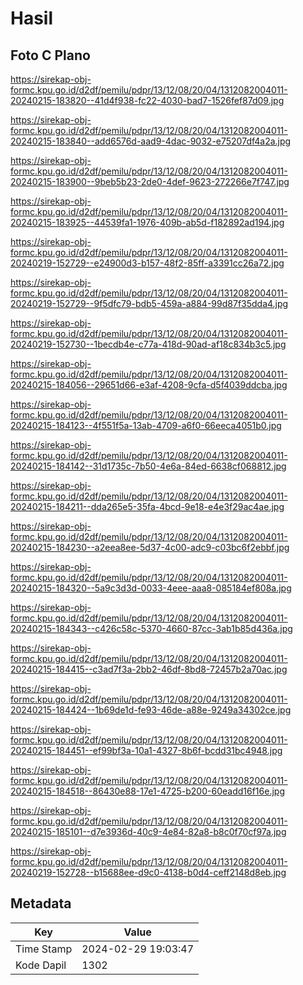# Hasil

## Foto C Plano

https://sirekap-obj-formc.kpu.go.id/d2df/pemilu/pdpr/13/12/08/20/04/1312082004011-20240215-183820--41d4f938-fc22-4030-bad7-1526fef87d09.jpg

https://sirekap-obj-formc.kpu.go.id/d2df/pemilu/pdpr/13/12/08/20/04/1312082004011-20240215-183840--add6576d-aad9-4dac-9032-e75207df4a2a.jpg

https://sirekap-obj-formc.kpu.go.id/d2df/pemilu/pdpr/13/12/08/20/04/1312082004011-20240215-183900--9beb5b23-2de0-4def-9623-272266e7f747.jpg

https://sirekap-obj-formc.kpu.go.id/d2df/pemilu/pdpr/13/12/08/20/04/1312082004011-20240215-183925--44539fa1-1976-409b-ab5d-f182892ad194.jpg

https://sirekap-obj-formc.kpu.go.id/d2df/pemilu/pdpr/13/12/08/20/04/1312082004011-20240219-152729--e24900d3-b157-48f2-85ff-a3391cc26a72.jpg

https://sirekap-obj-formc.kpu.go.id/d2df/pemilu/pdpr/13/12/08/20/04/1312082004011-20240219-152729--9f5dfc79-bdb5-459a-a884-99d87f35dda4.jpg

https://sirekap-obj-formc.kpu.go.id/d2df/pemilu/pdpr/13/12/08/20/04/1312082004011-20240219-152730--1becdb4e-c77a-418d-90ad-af18c834b3c5.jpg

https://sirekap-obj-formc.kpu.go.id/d2df/pemilu/pdpr/13/12/08/20/04/1312082004011-20240215-184056--29651d66-e3af-4208-9cfa-d5f4039ddcba.jpg

https://sirekap-obj-formc.kpu.go.id/d2df/pemilu/pdpr/13/12/08/20/04/1312082004011-20240215-184123--4f551f5a-13ab-4709-a6f0-66eeca4051b0.jpg

https://sirekap-obj-formc.kpu.go.id/d2df/pemilu/pdpr/13/12/08/20/04/1312082004011-20240215-184142--31d1735c-7b50-4e6a-84ed-6638cf068812.jpg

https://sirekap-obj-formc.kpu.go.id/d2df/pemilu/pdpr/13/12/08/20/04/1312082004011-20240215-184211--dda265e5-35fa-4bcd-9e18-e4e3f29ac4ae.jpg

https://sirekap-obj-formc.kpu.go.id/d2df/pemilu/pdpr/13/12/08/20/04/1312082004011-20240215-184230--a2eea8ee-5d37-4c00-adc9-c03bc6f2ebbf.jpg

https://sirekap-obj-formc.kpu.go.id/d2df/pemilu/pdpr/13/12/08/20/04/1312082004011-20240215-184320--5a9c3d3d-0033-4eee-aaa8-085184ef808a.jpg

https://sirekap-obj-formc.kpu.go.id/d2df/pemilu/pdpr/13/12/08/20/04/1312082004011-20240215-184343--c426c58c-5370-4660-87cc-3ab1b85d436a.jpg

https://sirekap-obj-formc.kpu.go.id/d2df/pemilu/pdpr/13/12/08/20/04/1312082004011-20240215-184415--c3ad7f3a-2bb2-46df-8bd8-72457b2a70ac.jpg

https://sirekap-obj-formc.kpu.go.id/d2df/pemilu/pdpr/13/12/08/20/04/1312082004011-20240215-184424--1b69de1d-fe93-46de-a88e-9249a34302ce.jpg

https://sirekap-obj-formc.kpu.go.id/d2df/pemilu/pdpr/13/12/08/20/04/1312082004011-20240215-184451--ef99bf3a-10a1-4327-8b6f-bcdd31bc4948.jpg

https://sirekap-obj-formc.kpu.go.id/d2df/pemilu/pdpr/13/12/08/20/04/1312082004011-20240215-184518--86430e88-17e1-4725-b200-60eadd16f16e.jpg

https://sirekap-obj-formc.kpu.go.id/d2df/pemilu/pdpr/13/12/08/20/04/1312082004011-20240215-185101--d7e3936d-40c9-4e84-82a8-b8c0f70cf97a.jpg

https://sirekap-obj-formc.kpu.go.id/d2df/pemilu/pdpr/13/12/08/20/04/1312082004011-20240219-152728--b15688ee-d9c0-4138-b0d4-ceff2148d8eb.jpg


## Metadata

| Key        | Value               |
| ---------- | ------------------- |
| Time Stamp | 2024-02-29 19:03:47 |
| Kode Dapil | 1302                |



